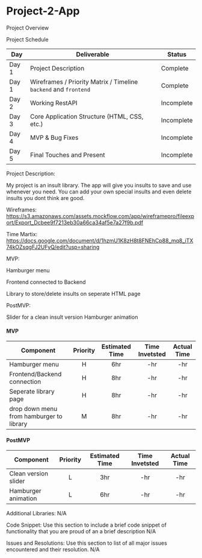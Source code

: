 # Project-2-App

Project Overview


Project Schedule


|  Day | Deliverable | Status
|---|---| ---|
|Day 1| Project Description | Complete
|Day 1| Wireframes / Priority Matrix / Timeline `backend` and `frontend`| Complete
|Day 2| Working RestAPI | Incomplete
|Day 3| Core Application Structure (HTML, CSS, etc.) | Incomplete
|Day 4| MVP & Bug Fixes | Incomplete
|Day 5| Final Touches and Present | Incomplete


Project Description:

My project is an insult library. The app will give you insults to save and use whenever you need. You can add your own special insults and even delete insults you dont think are good. 

Wireframes:
https://s3.amazonaws.com/assets.mockflow.com/app/wireframepro/fileexport/Export_Dcbee9f7213eb30a66ca34af5e7a27f9b.pdf

Time Martix:
https://docs.google.com/document/d/1hzmU1K8zH8t8FNEhCp88_mq8_iTX74kOZsqgFJ2UFyQ/edit?usp=sharing

MVP:

Hamburger menu

Frontend connected to Backend

Library to store/delete insults on seperate HTML page


PostMVP:

Slider for a clean insult version
Hamburger animation 


#### MVP
| Component | Priority | Estimated Time | Time Invetsted | Actual Time |
| --- | :---: |  :---: | :---: | :---: |
| Hamburger menu | H | 6hr | -hr | -hr|
| Frontend/Backend connection | H | 8hr | -hr | -hr|
| Seperate library page | H | 8hr| -hr | -hr |
|drop down menu from hamburger to library| M | 8hr | -hr | -hr|



#### PostMVP
| Component | Priority | Estimated Time | Time Invetsted | Actual Time |
| --- | :---: |  :---: | :---: | :---: |
| Clean version slider | L | 3hr | -hr | -hr|
| Hamburger animation | L | 6hr | -hr | -hr|


Additional Libraries:
N/A


Code Snippet:
Use this section to include a brief code snippet of functionality that you are proud of an a brief description
N/A



Issues and Resolutions:
Use this section to list of all major issues encountered and their resolution.
N/A


